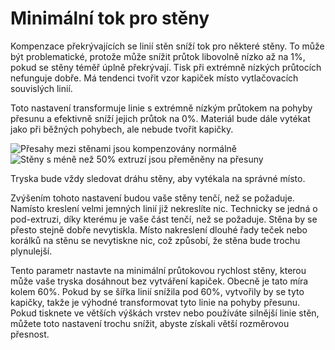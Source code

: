 Minimální tok pro stěny
====
Kompenzace překrývajících se linií stěn sníží tok pro některé stěny. To může být problematické, protože může snížit průtok libovolně nízko až na 1%, pokud se stěny téměř úplně překrývají. Tisk při extrémně nízkých průtocích nefunguje dobře. Má tendenci tvořit vzor kapiček místo vytlačovacích souvislých linií.

Toto nastavení transformuje linie s extrémně nízkým průtokem na pohyby přesunu a efektivně sníží jejich průtok na 0%. Materiál bude dále vytékat jako při běžných pohybech, ale nebude tvořit kapičky.

![Přesahy mezi stěnami jsou kompenzovány normálně](../../../articles/images/wall_min_flow_0.png)
![Stěny s méně než 50% extruzí jsou přeměněny na přesuny](../../../articles/images/wall_min_flow_50.png)

Tryska bude vždy sledovat dráhu stěny, aby vytékala na správné místo.

Zvýšením tohoto nastavení budou vaše stěny tenčí, než se požaduje. Namísto kreslení velmi jemných linií již nekreslíte nic. Technicky se jedná o pod-extruzi, díky kterému je vaše část tenčí, než se požaduje. Stěna by se přesto stejně dobře nevytiskla. Místo nakreslení dlouhé řady teček nebo korálků na stěnu se nevytiskne nic, což způsobí, že stěna bude trochu plynulejší.

Tento parametr nastavte na minimální průtokovou rychlost stěny, kterou může vaše tryska dosáhnout bez vytváření kapiček. Obecně je tato míra kolem 60%. Pokud by se šířka linií snížila pod 60%, vytvořily by se tyto kapičky, takže je výhodné transformovat tyto linie na pohyby přesunu. Pokud tisknete ve větších výškách vrstev nebo používáte silnější linie stěn, můžete toto nastavení trochu snížit, abyste získali větší rozměrovou přesnost.
